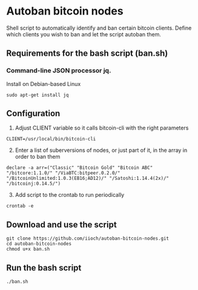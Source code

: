 # Autoban bitcoin nodes
Shell script to automatically identify and ban certain bitcoin clients.
Define which clients you wish to ban and let the script autoban them.

## Requirements for the bash script (ban.sh)

### Command-line JSON processor jq.

Install on Debian-based Linux
```` 
sudo apt-get install jq
```` 

## Configuration

1. Adjust CLIENT variable so it calls bitcoin-cli with the right parameters

```` 
CLIENT=/usr/local/bin/bitcoin-cli
````

2. Enter a list of suberversions of nodes, or just part of it, in the array in order to ban them

```` 
declare -a arr=("Classic" "Bitcoin Gold" "Bitcoin ABC" "/bitcore:1.1.0/" "/ViaBTC:bitpeer.0.2.0/" "/BitcoinUnlimited:1.0.3(EB16;AD12)/" "/Satoshi:1.14.4(2x)/" "/bitcoinj:0.14.5/")

````

3. Add script to the crontab to run periodically

```` 
crontab -e
````

## Download and use the script
````
git clone https://github.com/iioch/autoban-bitcoin-nodes.git
cd autoban-bitcoin-nodes
chmod u+x ban.sh
````

## Run the bash script
```` 
./ban.sh
````
